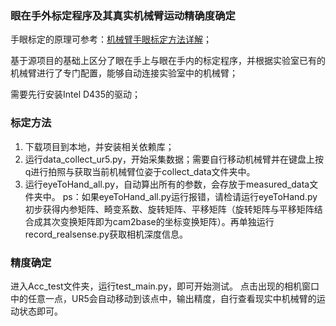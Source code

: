 ### 眼在手外标定程序及其真实机械臂运动精确度确定 ###

手眼标定的原理可参考：[机械臂手眼标定方法详解](https://blog.csdn.net/leo0308/article/details/141498200)；

基于源项目的基础上区分了眼在手上与眼在手内的标定程序，并根据实验室已有的机械臂进行了专门配置，能够自动连接实验室中的机械臂；

需要先行安装Intel D435的驱动；

### 标定方法 ###

1. 下载项目到本地，并安装相关依赖库；
2. 运行data_collect_ur5.py，开始采集数据；需要自行移动机械臂并在键盘上按q进行拍照与获取当前机械臂位姿于collect_data文件夹中。
3. 运行eyeToHand_all.py，自动算出所有的参数，会存放于measured_data文件夹中。
    ps：如果eyeToHand_all.py运行报错，请检请运行eyeToHand.py初步获得内参矩阵、畸变系数、旋转矩阵、平移矩阵（旋转矩阵与平移矩阵结合成其次变换矩阵即为cam2base的坐标变换矩阵）。再单独运行record_realsense.py获取相机深度信息。


### 精度确定 ###
进入Acc_test文件夹，运行test_main.py，即可开始测试。
点击出现的相机窗口中的任意一点，UR5会自动移动到该点中，输出精度，自行查看现实中机械臂的运动状态即可。